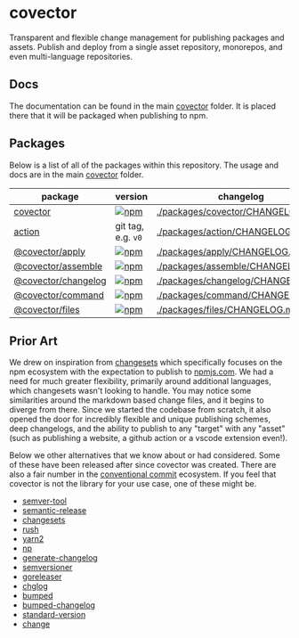 # covector


Transparent and flexible change management for publishing packages and assets. Publish and deploy from a single asset repository, monorepos, and even multi-language repositories.

## Docs

The documentation can be found in the main [covector](./packages/covector) folder. It is placed there that it will be packaged when publishing to npm.

## Packages

Below is a list of all of the packages within this repository. The usage and docs are in the main [covector](./packages/covector) folder.

| package                                     | version                                                                                                                           | changelog                                                                                                         |
| ------------------------------------------- | --------------------------------------------------------------------------------------------------------------------------------- | ----------------------------------------------------------------------------------------------------------------- |
| [covector](./packages/covector)             | [![npm](https://img.shields.io/npm/v/covector?style=for-the-badge)](https://www.npmjs.com/package/covector)                       | [./packages/covector/CHANGELOG.md](https://github.com/jbolda/covector/blob/main/packages/covector/CHANGELOG.md)   |
| [action](./packages/action)                 | git tag, e.g. `v0`                                                                                                                | [./packages/action/CHANGELOG.md](https://github.com/jbolda/covector/blob/main/packages/action/CHANGELOG.md)       |
| [@covector/apply](./packages/apply)         | [![npm](https://img.shields.io/npm/v/@covector/apply?style=for-the-badge)](https://www.npmjs.com/package/@covector/apply)         | [./packages/apply/CHANGELOG.md](https://github.com/jbolda/covector/blob/main/packages/apply/CHANGELOG.md)         |
| [@covector/assemble](./packages/assemble)   | [![npm](https://img.shields.io/npm/v/@covector/assemble?style=for-the-badge)](https://www.npmjs.com/package/@covector/assemble)   | [./packages/assemble/CHANGELOG.md](https://github.com/jbolda/covector/blob/main/packages/assemble/CHANGELOG.md)   |
| [@covector/changelog](./packages/changelog) | [![npm](https://img.shields.io/npm/v/@covector/changelog?style=for-the-badge)](https://www.npmjs.com/package/@covector/changelog) | [./packages/changelog/CHANGELOG.md](https://github.com/jbolda/covector/blob/main/packages/changelog/CHANGELOG.md) |
| [@covector/command](./packages/command)     | [![npm](https://img.shields.io/npm/v/@covector/command?style=for-the-badge)](https://www.npmjs.com/package/@covector/command)     | [./packages/command/CHANGELOG.md](https://github.com/jbolda/covector/blob/main/packages/command/CHANGELOG.md)     |
| [@covector/files](./packages/files)         | [![npm](https://img.shields.io/npm/v/@covector/files?style=for-the-badge)](https://www.npmjs.com/package/@covector/files)         | [./packages/files/CHANGELOG.md](https://github.com/jbolda/covector/blob/main/packages/files/CHANGELOG.md)         |


## Prior Art

We drew on inspiration from [changesets](https://github.com/atlassian/changesets) which specifically focuses on the npm ecosystem with the expectation to publish to [npmjs.com](https://www.npmjs.com/). We had a need for much greater flexibility, primarily around additional languages, which changesets wasn't looking to handle. You may notice some similarities around the markdown based change files, and it begins to diverge from there. Since we started the codebase from scratch, it also opened the door for incredibly flexible and unique publishing schemes, deep changelogs, and the ability to publish to any "target" with any "asset" (such as publishing a website, a github action or a vscode extension even!).

Below we other alternatives that we know about or had considered. Some of these have been released after since covector was created. There are also a fair number in the [conventional commit](https://www.conventionalcommits.org/en/v1.0.0/#tooling-for-conventional-commits) ecosystem. If you feel that covector is not the library for your use case, one of these might be.

- [semver-tool](https://github.com/fsaintjacques/semver-tool)
- [semantic-release](https://github.com/semantic-release/semantic-release)
- [changesets](https://github.com/atlassian/changesets)
- [rush](https://github.com/microsoft/rushstack)
- [yarn2](https://yarnpkg.com/features/release-workflow)
- [np](https://github.com/sindresorhus/np)
- [generate-changelog](https://github.com/lob/generate-changelog)
- [semversioner](https://github.com/raulgomis/semversioner)
- [goreleaser](https://github.com/goreleaser/goreleaser)
- [chglog](https://github.com/goreleaser/chglog)
- [bumped](https://github.com/bumped/bumped)
- [bumped-changelog](https://github.com/bumped/bumped-changelog)
- [standard-version](https://github.com/conventional-changelog/standard-version)
- [change](https://github.com/adamtabrams/change)
